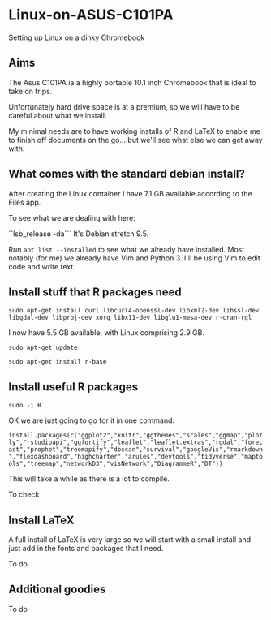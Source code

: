 # Linux-on-ASUS-C101PA
Setting up Linux on a dinky Chromebook

## Aims

The Asus C101PA ia a highly portable 10.1 inch Chromebook that is ideal to take on trips.

Unfortunately hard drive space is at a premium, so we will have to be careful about what we install.

My minimal needs are to have working installs of R and LaTeX to enable me to finish off documents on the go... but we'll see what else we can get away with.

## What comes with the standard debian install?

After creating the Linux container I have 7.1 GB available according to the Files app.

To see what we are dealing with here:

``lsb_release -da``` It's Debian stretch 9.5.

Run ```apt list --installed``` to see what we already have installed.  Most notably (for me) we already have Vim and Python 3.  I'll be using Vim to edit code and write text.


## Install stuff that R packages need

```sudo apt-get install curl libcurl4-openssl-dev libxml2-dev libssl-dev libgdal-dev libproj-dev xorg libx11-dev libglu1-mesa-dev r-cran-rgl```

I now have 5.5 GB available, with Linux comprising 2.9 GB.

```sudo apt-get update```

```sudo apt-get install r-base```


## Install useful R packages

```sudo -i R```

OK we are just going to go for it in one command:

```install.packages(c("ggplot2","knitr","ggthemes","scales","ggmap","plotly","rstudioapi","ggfortify","leaflet","leaflet.extras","rgdal","forecast","prophet","treemapify","dbscan","survival","googleVis","rmarkdown","flexdashboard","highcharter","arules","devtools","tidyverse","maptools","treemap","networkD3","visNetwork","DiagrammeR","DT"))```

This will take a while as there is a lot to compile.

To check

## Install LaTeX

A full install of LaTeX is very large so we will start with a small install and just add in the fonts and packages that I need.

To do
## Additional goodies

To do
